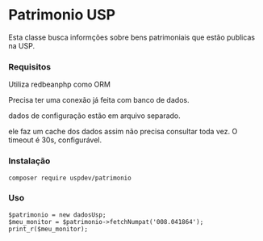 # Patrimonio USP

Esta classe busca informções sobre bens patrimoniais que estão publicas na USP.

### Requisitos

Utiliza redbeanphp como ORM

Precisa ter uma conexão já feita com banco de dados.

dados de configuração estão em arquivo separado.

ele faz um cache dos dados assim não precisa consultar toda vez. O timeout é 30s, configurável.

### Instalação

    composer require uspdev/patrimonio

### Uso

    $patrimonio = new dadosUsp;
    $meu_monitor = $patrimonio->fetchNumpat('008.041864');
    print_r($meu_monitor);
